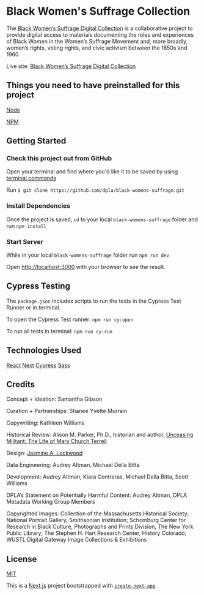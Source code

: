 # Black Women's Suffrage Collection

The [Black Women’s Suffrage Digital Collection](blackwomenssuffrage.dp.la/) is a collaborative project to provide digital access to materials documenting the roles and experiences of Black Women in the Women’s Suffrage Movement and, more broadly, women’s rights, voting rights, and civic activism between the 1850s and 1960.

Live site: [Black Women’s Suffrage Digital Collection](blackwomenssuffrage.dp.la/)

## Things you need to have preinstalled for this project

[Node](https://nodejs.org/en/download/)

[NPM](https://www.npmjs.com/get-npm)

## Getting Started

### Check this project out from GitHub

Open your terminal and find where you'd like it to be saved by using [terminal commands](https://www.codecademy.com/articles/command-line-commands)

Run `$ git clone https://github.com/dpla/black-womens-suffrage.git`

### Install Dependencies 

Once the project is saved, `cd` to your local `black-womens-suffrage` folder and run `npm install`

### Start Server

While in your local `black-womens-suffrage` folder run `npm run dev`

Open [http://localhost:3000](http://localhost:3000) with your browser to see the result.

## Cypress Testing

The `package.json` includes scripts to run the tests in the Cypress Test Runner or in terminal.

To open the Cypress Test runner: `npm run cy:open`

To run all tests in terminal: `npm run cy:run`

## Technologies Used

[React](https://reactjs.org/)
[Next](https://nextjs.org/)
[Cypress](https://www.cypress.io/)
[Sass](https://sass-lang.com/)

## Credits

Concept + Ideation:	Samantha Gibson

Curation + Partnerships:	Shaneé Yvette Murrain

Copywriting:	Kathleen Williams

Historical Review:	Alison M. Parker, Ph.D., historian and author, [Unceasing Militant: The Life of Mary Church Terrell](https://uncpress.org/book/9781469659381/unceasing-militant/)

Design:	[Jasmine A. Lockwood](http://www.jasminelockwood.com/)

Data Engineering:	Audrey Altman, Michael Della Bitta

Development:	Audrey Altman, Kiara Contreras, Michael Della Bitta, Scott Williams

DPLA’s Statement on Potentially Harmful Content:	Audrey Altman, DPLA Metadata Working Group Members

Copyrighted Images:	Collection of the Massachusetts Historical Society; National Portrait Gallery, Smithsonian Institution; Schomburg Center for Research in Black Culture, Photographs and Prints Division, The New York Public Library; The Stephen H. Hart Research Center, History Colorado; WUSTL Digital Gateway Image Collections & Exhibitions

## License
[MIT](https://choosealicense.com/licenses/mit/)

This is a [Next.js](https://nextjs.org/) project bootstrapped with [`create-next-app`](https://github.com/vercel/next.js/tree/canary/packages/create-next-app).
